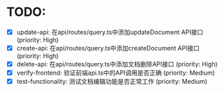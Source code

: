 # TODO:

- [x] update-api: 在api/routes/query.ts中添加updateDocument API接口 (priority: High)
- [x] create-api: 在api/routes/query.ts中添加createDocument API接口 (priority: High)
- [x] delete-api: 在api/routes/query.ts中添加文档删除API接口 (priority: High)
- [x] verify-frontend: 验证前端api.ts中的API调用是否正确 (priority: Medium)
- [x] test-functionality: 测试文档编辑功能是否正常工作 (priority: Medium)
